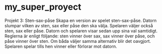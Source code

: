 # my_super_proyect
Projekt 3: Sten-sax-påse
Skapa en version av spelet sten-sax-påse.
Datorn slumpar vilken av sten, sax eller påse den ska välja.
Spelaren väljer också sten, sax eller påse.
Datorn och spelaren visar sedan upp sina val samtidigt.
Reglerna är enligt följande: sten vinner över sax, sax vinner över påse, och påse vinner över sten. Om båda väljer samma alternativ blir det oavgjort.
Spelaren spelar tills hen vinner eller förlorar mot datorn.